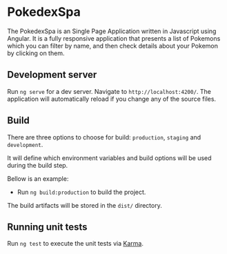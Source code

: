 # PokedexSpa

The PokedexSpa is an Single Page Application written in Javascript using Angular.
It is a fully responsive application that presents a list of Pokemons which you can filter by name, and then 
check details about your Pokemon by clicking on them.


## Development server

Run `ng serve` for a dev server. Navigate to `http://localhost:4200/`. The application will automatically reload if you change any of the source files.

## Build

There are three options to choose for build: `production`, `staging` and `development`.

It will define which environment variables and build options will be used during the build step.

Bellow is an example:
- Run `ng build:production` to build the project.

The build artifacts will be stored in the `dist/` directory.

## Running unit tests

Run `ng test` to execute the unit tests via [Karma](https://karma-runner.github.io).
